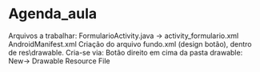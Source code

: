 # Agenda_aula
Arquivos a trabalhar:
FormularioActivity.java → activity_formulario.xml
AndroidManifest.xml
Criação do arquivo fundo.xml (design botão), dentro de res\drawable. Cria-se via: Botão direito em cima da pasta
drawable: New→ Drawable Resource File
